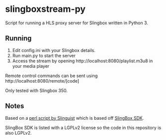 # slingboxstream-py

Script for running a HLS proxy server for Slingbox written in Python 3.

## Running
1. Edit config.ini with your Slingbox details.
2. Run main.py to start the server
3. Access the stream by opening http://localhost:8080/playlist.m3u8 in your media player

Remote control commands can be sent using http://localhost:8080/remote/[code]

Only tested with Slingbox 350.

## Notes

Based on a [perl script by Slinguist](https://web.archive.org/web/20170508101456/http://placeshiftingenthusiasts.com/forum/general-sling-box-discussions/how-to-record-slingbox-pro-hd-stream-in-high-definition-720-or-1080/#p7522) which is based off [SlingBox SDK](https://sourceforge.net/projects/slingboxsdk/).

SlingBox SDK is listed with a LGPLv2 license so the code in this repository is also LGPLv2.

